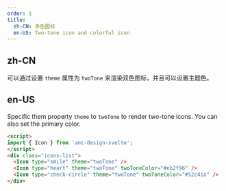 ```yaml
---
order: 1
title:
  zh-CN: 多色图标
  en-US: Two-tone icon and colorful icon
---
```


## zh-CN

可以通过设置 `theme` 属性为 `twoTone` 来渲染双色图标，并且可以设置主题色。

## en-US

Specific them property `theme` to `twoTone` to render two-tone icons. You can also set the primary color.

```html
<script>
import { Icon } from 'ant-design-svelte';
</script>
<div class="icons-list">
  <Icon type="smile" theme="twoTone" />
  <Icon type="heart" theme="twoTone" twoToneColor="#eb2f96" />
  <Icon type="check-circle" theme="twoTone" twoToneColor="#52c41a" />
</div>
```
